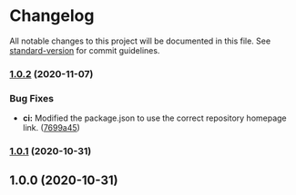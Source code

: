 # Changelog

All notable changes to this project will be documented in this file. See [standard-version](https://github.com/conventional-changelog/standard-version) for commit guidelines.

### [1.0.2](https://github.com/entrostat/gcloud-utils/compare/v1.0.1...v1.0.2) (2020-11-07)


### Bug Fixes

* **ci:** Modified the package.json to use the correct repository homepage link. ([7699a45](https://github.com/entrostat/gcloud-utils/commit/7699a45a644aff7d8b315c6c0f97b2c9f5e98799))

### [1.0.1](https://github.com/Kerren-Entrostat/gcloud-utils/compare/v1.0.0...v1.0.1) (2020-10-31)

## 1.0.0 (2020-10-31)
